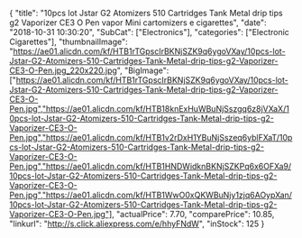 {
	"title": "10pcs lot Jstar G2 Atomizers 510 Cartridges Tank Metal drip tips g2 Vaporizer CE3 O Pen vapor Mini cartomizers e cigarettes",
	"date": "2018-10-31 10:30:20",
	"SubCat": ["Electronics"],
	"categories": ["Electronic Cigarettes"],
	"thumbnailImage": "https://ae01.alicdn.com/kf/HTB1rTGpscIrBKNjSZK9q6ygoVXay/10pcs-lot-Jstar-G2-Atomizers-510-Cartridges-Tank-Metal-drip-tips-g2-Vaporizer-CE3-O-Pen.jpg_220x220.jpg",
	"BigImage": ["https://ae01.alicdn.com/kf/HTB1rTGpscIrBKNjSZK9q6ygoVXay/10pcs-lot-Jstar-G2-Atomizers-510-Cartridges-Tank-Metal-drip-tips-g2-Vaporizer-CE3-O-Pen.jpg","https://ae01.alicdn.com/kf/HTB18knExHuWBuNjSszgq6z8jVXaX/10pcs-lot-Jstar-G2-Atomizers-510-Cartridges-Tank-Metal-drip-tips-g2-Vaporizer-CE3-O-Pen.jpg","https://ae01.alicdn.com/kf/HTB1v2rDxH1YBuNjSszeq6yblFXaT/10pcs-lot-Jstar-G2-Atomizers-510-Cartridges-Tank-Metal-drip-tips-g2-Vaporizer-CE3-O-Pen.jpg","https://ae01.alicdn.com/kf/HTB1HNDWidknBKNjSZKPq6x6OFXa9/10pcs-lot-Jstar-G2-Atomizers-510-Cartridges-Tank-Metal-drip-tips-g2-Vaporizer-CE3-O-Pen.jpg","https://ae01.alicdn.com/kf/HTB1WwO0xQKWBuNjy1zjq6AOypXan/10pcs-lot-Jstar-G2-Atomizers-510-Cartridges-Tank-Metal-drip-tips-g2-Vaporizer-CE3-O-Pen.jpg"],
	"actualPrice": 7.70,
	"comparePrice": 10.85,
	"linkurl": "http://s.click.aliexpress.com/e/hhyFNdW",
	"inStock": 125
}
